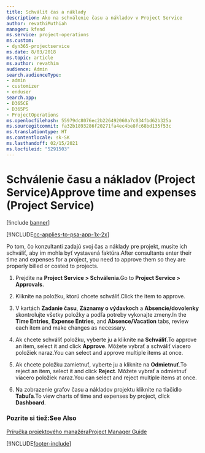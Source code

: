 ```yaml
---
title: Schváliť čas a náklady
description: Ako na schválenie času a nákladov v Project Service
author: revathiMuthiah
manager: kfend
ms.service: project-operations
ms.custom:
- dyn365-projectservice
ms.date: 8/03/2018
ms.topic: article
ms.author: revathim
audience: Admin
search.audienceType:
- admin
- customizer
- enduser
search.app:
- D365CE
- D365PS
- ProjectOperations
ms.openlocfilehash: 55979dc8076ec2b226492060a7c034fbd62b325a
ms.sourcegitcommit: fa32b1893286f20271fa4ec4be8fc68bd135f53c
ms.translationtype: HT
ms.contentlocale: sk-SK
ms.lasthandoff: 02/15/2021
ms.locfileid: "5291503"
---
```

# <a name="approve-time-and-expenses-project-service"></a><span data-ttu-id="51297-103">Schválenie času a nákladov (Project Service)</span><span class="sxs-lookup"><span data-stu-id="51297-103">Approve time and expenses (Project Service)</span></span>

[!include [banner](../includes/psa-now-project-operations.md)]

[!INCLUDE[cc-applies-to-psa-app-1x-2x](../includes/cc-applies-to-psa-app-1x-2x.md)]

<span data-ttu-id="51297-104">Po tom, čo konzultanti zadajú svoj čas a náklady pre projekt, musíte ich schváliť, aby im mohla byť vystavená faktúra.</span><span class="sxs-lookup"><span data-stu-id="51297-104">After consultants enter their time and expenses for a project, you need to approve them so they are properly billed or costed to projects.</span></span>  
  
1.  <span data-ttu-id="51297-105">Prejdite na **Project Service > Schválenia**.</span><span class="sxs-lookup"><span data-stu-id="51297-105">Go to **Project Service > Approvals**.</span></span>  
  
2.  <span data-ttu-id="51297-106">Kliknite na položku, ktorú chcete schváliť.</span><span class="sxs-lookup"><span data-stu-id="51297-106">Click the item to approve.</span></span>  
  
3.  <span data-ttu-id="51297-107">V kartách **Zadanie času**, **Záznamy o výdavkoch** a **Absencie/dovolenky** skontrolujte všetky položky a podľa potreby vykonajte zmeny.</span><span class="sxs-lookup"><span data-stu-id="51297-107">In the **Time Entries**, **Expense Entries**, and **Absence/Vacation** tabs, review each item and make changes as necessary.</span></span>  
  
4.  <span data-ttu-id="51297-108">Ak chcete schváliť položku, vyberte ju a kliknite na **Schváliť**.</span><span class="sxs-lookup"><span data-stu-id="51297-108">To approve an item, select it and click **Approve**.</span></span> <span data-ttu-id="51297-109">Môžete vybrať a schváliť viacero položiek naraz.</span><span class="sxs-lookup"><span data-stu-id="51297-109">You can select and approve multiple items at once.</span></span>  
  
5.  <span data-ttu-id="51297-110">Ak chcete položku zamietnuť, vyberte ju a kliknite na **Odmietnuť**.</span><span class="sxs-lookup"><span data-stu-id="51297-110">To reject an item, select it and click **Reject**.</span></span> <span data-ttu-id="51297-111">Môžete vybrať a odmietnuť viacero položiek naraz.</span><span class="sxs-lookup"><span data-stu-id="51297-111">You can select and reject multiple items at once.</span></span>  
  
6.  <span data-ttu-id="51297-112">Na zobrazenie grafov času a nákladov projektu kliknite na tlačidlo **Tabuľa**.</span><span class="sxs-lookup"><span data-stu-id="51297-112">To view charts of time and expenses by project, click **Dashboard**.</span></span>  
  
### <a name="see-also"></a><span data-ttu-id="51297-113">Pozrite si tiež:</span><span class="sxs-lookup"><span data-stu-id="51297-113">See Also</span></span>  
 [<span data-ttu-id="51297-114">Príručka projektového manažéra</span><span class="sxs-lookup"><span data-stu-id="51297-114">Project Manager Guide</span></span>](../psa/project-manager-guide.md)


[!INCLUDE[footer-include](../includes/footer-banner.md)]